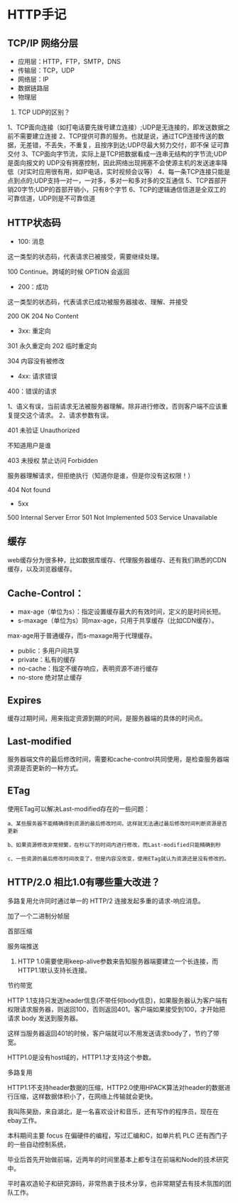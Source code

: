 # HTTP手记

## TCP/IP 网络分层


- 应用层：HTTP，FTP，SMTP，DNS
- 传输层：TCP，UDP
- 网络层：IP
- 数据链路层
- 物理层

1. TCP UDP的区别？

1、TCP面向连接（如打电话要先拨号建立连接）;UDP是无连接的，即发送数据之前不需要建立连接
2、TCP提供可靠的服务。也就是说，通过TCP连接传送的数据，无差错，不丢失，不重复，且按序到达;UDP尽最大努力交付，即不保 证可靠交付
3、TCP面向字节流，实际上是TCP把数据看成一连串无结构的字节流;UDP是面向报文的
UDP没有拥塞控制，因此网络出现拥塞不会使源主机的发送速率降低（对实时应用很有用，如IP电话，实时视频会议等）
4、每一条TCP连接只能是点到点的;UDP支持一对一，一对多，多对一和多对多的交互通信
5、TCP首部开销20字节;UDP的首部开销小，只有8个字节
6、TCP的逻辑通信信道是全双工的可靠信道，UDP则是不可靠信道


## HTTP状态码

- 100: 消息

这一类型的状态码，代表请求已被接受，需要继续处理。

100 Continue。跨域的时候 OPTION 会返回


- 200：成功

这一类型的状态码，代表请求已成功被服务器接收、理解、并接受

200 OK
204 No Content


- 3xx: 重定向

301 永久重定向
202 临时重定向

304 内容没有被修改


- 4xx: 请求错误

400：错误的请求

1、语义有误，当前请求无法被服务器理解。除非进行修改，否则客户端不应该重复提交这个请求。
2、请求参数有误。

401 未验证 Unauthorized

不知道用户是谁

403 未授权 禁止访问 Forbidden

服务器理解请求，但拒绝执行（知道你是谁，但是你没有这权限！）

404 Not found



- 5xx


500 Internal Server Error
501 Not Implemented
503 Service Unavailable



## 缓存


web缓存分为很多种，比如数据库缓存、代理服务器缓存、还有我们熟悉的CDN缓存，以及浏览器缓存。


## Cache-Control：

- max-age（单位为s）：指定设置缓存最大的有效时间，定义的是时间长短。
- s-maxage（单位为s）同max-age，只用于共享缓存（比如CDN缓存）。

max-age用于普通缓存，而s-maxage用于代理缓存。

- public：多用户间共享
- private：私有的缓存
- no-cache：指定不缓存响应，表明资源不进行缓存
- no-store 绝对禁止缓存


## Expires

缓存过期时间，用来指定资源到期的时间，是服务器端的具体的时间点。


## Last-modified

服务器端文件的最后修改时间，需要和cache-control共同使用，是检查服务器端资源是否更新的一种方式。


## ETag

使用ETag可以解决Last-modified存在的一些问题：

    a、某些服务器不能精确得到资源的最后修改时间，这样就无法通过最后修改时间判断资源是否更新 

    b、如果资源修改非常频繁，在秒以下的时间内进行修改，而Last-modified只能精确到秒 

    c、一些资源的最后修改时间改变了，但是内容没改变，使用ETag就认为资源还是没有修改的。



## HTTP/2.0 相比1.0有哪些重大改进？

多路复用允许同时通过单一的 HTTP/2 连接发起多重的请求-响应消息。

加了一个二进制分帧层

首部压缩

服务端推送



1. HTTP 1.0需要使用keep-alive参数来告知服务器端要建立一个长连接，而HTTP1.1默认支持长连接。

节约带宽


HTTP 1.1支持只发送header信息(不带任何body信息)，如果服务器认为客户端有权限请求服务器，则返回100，否则返回401。客户端如果接受到100，才开始把请求 body 发送到服务器。

这样当服务器返回401的时候，客户端就可以不用发送请求body了，节约了带宽。


HTTP1.0是没有host域的，HTTP1.1才支持这个参数。


多路复用

HTTP1.1不支持header数据的压缩，HTTP2.0使用HPACK算法对header的数据进行压缩，这样数据体积小了，在网络上传输就会更快。




我叫陈昊励，来自湖北，是一名喜欢设计和音乐，还有写作的程序员，现在在ebay工作。

本科期间主要 focus 在偏硬件的编程，写过汇编和C，如单片机 PLC 还有西门子的一些自动控制系统，

毕业后首先开始做前端，近两年的时间里基本上都专注在前端和Node的技术研究中。

平时喜欢造轮子和研究源码，非常热衷于技术分享，也非常期望去有技术氛围的团队工作。













